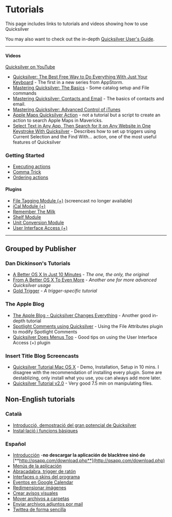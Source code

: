 # Tutorials

This page includes links to tutorials and videos showing how to use Quicksilver

You may also want to check out the in-depth [Quicksilver User's Guide](https://qsapp.com/manual/).

***

#### Videos

[Quicksilver on YouTube](https://www.youtube.com/channel/UCncG9qMNHNkWcxi5ONKksHA)

* [Quicksilver: The Best Free Way to Do Everything With Just Your Keyboard](http://mac.appstorm.net/reviews/productivity-review/quicksilver-the-best-free-way-to-do-everything-with-just-your-keyboard/) - The first in a new series from AppStorm.
* [Mastering Quicksilver: The Basics](http://mac.appstorm.net/how-to/productivity-how-to/mastering-quicksilver-the-basics/) - Some catalog setup and File commands
* [Mastering Quicksilver: Contacts and Email](http://mac.appstorm.net/how-to/productivity-how-to/mastering-quicksilver-contacts-and-email/) - The basics of contacts and email.
* [Mastering Quicksilver: Advanced Control of iTunes](http://mac.appstorm.net/how-to/music/mastering-quicksilver-advanced-control-of-itunes/)
* [Apple Maps Quicksilver Action](https://n8henrie.com/2013/12/apple-maps-quicksilver-action/) - not a tutorial but a script to create an action to search Apple Maps in Mavericks.
* [Select Text in Any App, Then Search for It on Any Website in One Keystroke With Quicksilver](https://www.moncefbelyamani.com/search-for-selected-text-on-any-website-with-quicksilver/) - Describes how to set up triggers using Current Selection and the Find With... action, one of the most useful features of Quicksilver

### Getting Started

* [Executing actions](https://docs.qsapp.com/documentation/executing\_actions)
* [Comma Trick](https://docs.qsapp.com/documentation/comma\_trick)
* [Ordering actions](https://docs.qsapp.com/documentation/ordering\_actions)

#### Plugins

* [File Tagging Module (+)](http://gigaom.com/apple/the-metadata-screencast-part-three/) (screencast no longer available)
* [iCal Module (+)](http://www.tuaw.com/2006/09/23/how-to-add-a-new-ical-event-from-quicksilver/)
* [Remember The Milk](https://docs.qsapp.com/documentation/remember\_the\_milk)
* [Shelf Module](https://docs.qsapp.com/documentation/shelf\_module)
* [Unit Conversion Module](https://docs.qsapp.com/documentation/unit\_conversion\_module)
* [User Interface Access (+)](http://gigaom.com/apple/quicksilver-does-menus-too/)

***

## Grouped by Publisher

### Dan Dickinson's Tutorials

* [A Better OS X In Just 10 Minutes](https://vjarmy.com/archives/2004/03/quicksilver\_a\_b.php) - _The one, the only, the original_
* [From A Better OS X To Even More](https://vjarmy.com/archives/2005/02/quicksilver\_fro.php) - _Another one for more advanced Quicksilver usage_
* [Gold Trigger](https://vjarmy.com/archives/2006/01/quicksilver\_gold\_trigger.php) - _A trigger-specific tutorial_

### The Apple Blog

* [The Apple Blog - Quicksilver Changes Everything](http://gigaom.com/apple/quicksilver-changes-everything/) - Another good in-depth tutorial
* [Spotlight Comments using Quicksilver](http://gigaom.com/apple/spotlight-comments-using-quicksilver/) - Using the File Attributes plugin to modify Spotlight Comments
* [Quicksilver Does Menus Too](http://gigaom.com/apple/quicksilver-does-menus-too/) - Good tips on using the User Interface Access (+) plugin

### Insert Title Blog Screencasts

* [Quicksilver Tutorial Mac OS X](http://www.youtube.com/watch?v=EBvFUhTqKK4) - Demo, Installation, Setup in 10 mins. I disagree with the recommendation of installing every plugin. Some are destablizing, only install what you use, you can always add more later.
* [Quicksilver Tutorial v2.0](http://www.youtube.com/watch?v=EydTYOeqIrk\&mode=related\&search=) - Very good 7.5 min on manipulating files.

## Non-English tutorials

### Català

* [Introducció, demostració del gran potencial de Quicksilver](http://apple.bloks.cat/programari/tutorial-quicksilver-introduccio/)
* [Instal·lació i funcions bàsiques](http://apple.bloks.cat/programari/tutorial-quicksilver-instal%C2%B7lacio-i-funcions-basiques/)

### Español

* [Introducción](http://www.youtube.com/watch?gl=ES\&hl=es\&v=xtPGEgIhjdo) -**no descargar la aplicación de blacktree sinó de** [**http://qsapp.com/download.php**](http://qsapp.com/download.php)
* [Menús de la aplicación](http://www.youtube.com/watch?gl=ES\&hl=es\&v=ghVvYUjCW-M)
* [Abracadabra, trigger de ratón](http://www.youtube.com/watch?v=0tKOQDNsFxE)
* [Interfaces o skins del programa](http://www.facilware.com/screencast/quicksilver/qscap4.mov)
* [Eventos en Google Calendar](http://www.youtube.com/watch?v=rk1Y1Q3q\_9o)
* [Redimensionar imágenes](http://www.youtube.com/watch?v=3JGOPC9Ad4I)
* [Crear avisos visuales](http://www.youtube.com/watch?v=x15rzIRJew0)
* [Mover archivos a carpetas](http://www.youtube.com/watch?v=O2AgPeF\_Q4s)
* [Enviar archivos adjuntos por mail](http://www.youtube.com/watch?v=qgih8qTHZD4)
* [Twittea de forma sencilla](http://www.youtube.com/watch?v=WHzjBn1zNDc)
